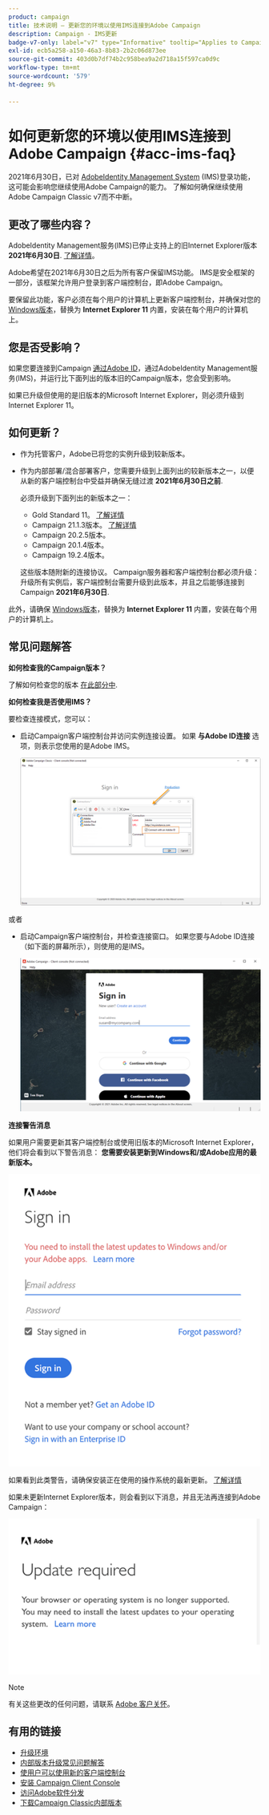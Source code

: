 ```yaml
---
product: campaign
title: 技术说明 — 更新您的环境以使用IMS连接到Adobe Campaign
description: Campaign - IMS更新
badge-v7-only: label="v7" type="Informative" tooltip="Applies to Campaign Classic v7 only"
exl-id: ecb5a258-a150-46a3-8b83-2b2c06d873ee
source-git-commit: 403d0b7df74b2c958bea9a2d718a15f597ca0d9c
workflow-type: tm+mt
source-wordcount: '579'
ht-degree: 9%

---
```


# 如何更新您的环境以使用IMS连接到Adobe Campaign {#acc-ims-faq}



2021年6月30日，已对 [AdobeIdentity Management System](https://helpx.adobe.com/enterprise/using/identity.html) (IMS)登录功能，这可能会影响您继续使用Adobe Campaign的能力。 了解如何确保继续使用Adobe Campaign Classic v7而不中断。

## 更改了哪些内容？

AdobeIdentity Management服务(IMS)已停止支持上的旧Internet Explorer版本 **2021年6月30日**. [了解详情](https://helpx.adobe.com/x-productkb/global/update-operating-system-and-browser.html)。

Adobe希望在2021年6月30日之后为所有客户保留IMS功能。 IMS是安全框架的一部分，该框架允许用户登录到客户端控制台，即Adobe Campaign。

要保留此功能，客户必须在每个用户的计算机上更新客户端控制台，并确保对您的 [Windows版本](../../rn/using/compatibility-matrix.md#ClientConsoleoperatingsystems)，替换为 **Internet Explorer 11** 内置，安装在每个用户的计算机上。

## 您是否受影响？

如果您要连接到Campaign [通过Adobe ID](../../integrations/using/about-adobe-id.md)，通过AdobeIdentity Management服务(IMS)，并运行比下面列出的版本旧的Campaign版本，您会受到影响。

如果已升级但使用的是旧版本的Microsoft Internet Explorer，则必须升级到Internet Explorer 11。

## 如何更新？

* 作为托管客户，Adobe已将您的实例升级到较新版本。

* 作为内部部署/混合部署客户，您需要升级到上面列出的较新版本之一，以便从新的客户端控制台中受益并确保无缝过渡 **2021年6月30日之前**.

  必须升级到下面列出的新版本之一：

   * Gold Standard 11。 [了解详情](../../rn/using/gold-standard.md)
   * Campaign 21.1.3版本。 [了解详情](../../rn/using/latest-release.md)
   * Campaign 20.2.5版本。
   * Campaign 20.1.4版本。
   * Campaign 19.2.4版本。

  这些版本随附新的连接协议。 Campaign服务器和客户端控制台都必须升级：升级所有实例后，客户端控制台需要升级到此版本，并且之后能够连接到Campaign **2021年6月30日**.

此外，请确保 [Windows版本](../../rn/using/compatibility-matrix.md#ClientConsoleoperatingsystems)，替换为 **Internet Explorer 11** 内置，安装在每个用户的计算机上。

## 常见问题解答

**如何检查我的Campaign版本？**

了解如何检查您的版本 [在此部分中](../../platform/using/launching-adobe-campaign.md#getting-your-campaign-version).


**如何检查我是否使用IMS？**

要检查连接模式，您可以：

* 启动Campaign客户端控制台并访问实例连接设置。 如果 **与Adobe ID连接** 选项，则表示您使用的是Adobe IMS。

  ![](../../integrations/using/assets/ims_1.png)

或者

* 启动Campaign客户端控制台，并检查连接窗口。 如果您要与Adobe ID连接（如下面的屏幕所示），则使用的是IMS。

  ![](../../integrations/using/assets/adobeID.png)

**连接警告消息**

如果用户需要更新其客户端控制台或使用旧版本的Microsoft Internet Explorer，他们将会看到以下警告消息： **您需要安装更新到Windows和/或Adobe应用的最新版本。**

![](../../integrations/using/assets/do-not-localize/errorMsg.png)

如果看到此类警告，请确保安装正在使用的操作系统的最新更新。 [了解详情](https://helpx.adobe.com/x-productkb/global/update-operating-system-and-browser.html)

如果未更新Internet Explorer版本，则会看到以下消息，并且无法再连接到Adobe Campaign：

![](../../integrations/using/assets/do-not-localize/errorUpdateReq.png)

>[!NOTE]
>
>有关这些更改的任何问题，请联系 [Adobe 客户关怀](https://helpx.adobe.com/cn/enterprise/admin-guide.html/enterprise/using/support-for-experience-cloud.ug.html)。
>

## 有用的链接

* [升级环境](../../production/using/build-upgrade.md)
* [内部版本升级常见问题解答](../../platform/using/faq-build-upgrade.md)
* [使用户可以使用新的客户端控制台](../../installation/using/client-console-availability-for-windows.md)
* [安装 Campaign Client Console](../../installation/using/installing-the-client-console.md)
* [访问Adobe软件分发](https://experienceleague.adobe.com/docs/experience-cloud/software-distribution/home.html?lang=zh-Hans)
* [下载Campaign Classic内部版本](https://experience.adobe.com/#/downloads/content/software-distribution/cn/campaign.html)
